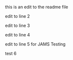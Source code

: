 this is an edit to the readme file

edit to line 2

edit to line 3

edit to line 4

edit to line 5 for JAMS Testing

test 6